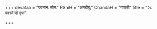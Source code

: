 +++
devataa = "पवमानः सोमः"
RShiH = "अमहीयुः"
ChandaH = "गायत्री"
title = "२८ पवस्वेन्दो वृषा"

+++
